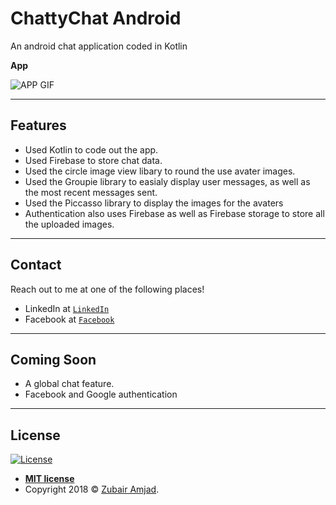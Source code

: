 # ChattyChat Android

An android chat application coded in Kotlin

**App**

![APP GIF](chatty.gif)

---

## Features

- Used Kotlin to code out the app.
- Used Firebase to store chat data.
- Used the circle image view libary to round the use avater images.
- Used the Groupie library to easialy display user messages, as well as the most recent messages sent.
- Used the Piccasso library to display the images for the avaters
- Authentication also uses Firebase as well as Firebase storage to store all the uploaded images.

---

## Contact

Reach out to me at one of the following places!

- LinkedIn at <a href="https://www.linkedin.com/in/zubair-amjad/" target="_blank">`LinkedIn`</a>
- Facebook at <a href="https://www.facebook.com/ZubairAmjad" target="_blank">`Facebook`</a>

---

## Coming Soon
  - A global chat feature.
  - Facebook and Google authentication 
---

## License

[![License](http://img.shields.io/:license-mit-blue.svg?style=flat-square)](http://badges.mit-license.org)

- **[MIT license](http://opensource.org/licenses/mit-license.php)**
- Copyright 2018 © <a href="https://github.com/amjadz" target="_blank">Zubair Amjad</a>.

